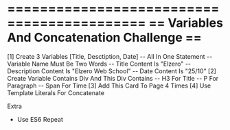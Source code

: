 ===========================================
== Variables And Concatenation Challenge ==
===========================================

[1] Create 3 Variables [Title, Desctiption, Date]
-- All In One Statement
-- Variable Name Must Be Two Words
-- Title Content Is "Elzero"
-- Description Content Is "Elzero Web School"
-- Date Content Is "25/10"
[2] Create Variable Contains Div And This Div Contains
-- H3 For Title
-- P For Paragraph
-- Span For Time
[3] Add This Card To Page 4 Times
[4] Use Template Literals For Concatenate

Extra
- Use ES6 Repeat